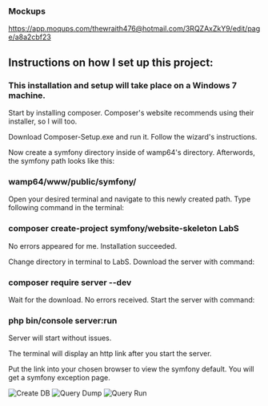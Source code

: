 ### Mockups
https://app.moqups.com/thewraith476@hotmail.com/3RQZAxZkY9/edit/page/a8a2cbf23

## Instructions on how I set up this project:

### This installation and setup will take place on a Windows 7 machine.

Start by installing composer. Composer's website recommends using their installer, so I will too. 

Download Composer-Setup.exe and run it. Follow the wizard's instructions.

Now create a symfony directory inside of wamp64's directory. Afterwords, the symfony path looks like this:

### wamp64/www/public/symfony/

Open your desired terminal and navigate to this newly created path. Type following command in the terminal:

### composer create-project symfony/website-skeleton LabS

No errors appeared for me. Installation succeeded.

Change directory in terminal to LabS. Download the server with command:

### composer require server --dev

Wait for the download. No errors received. Start the server with command:

### php bin/console server:run

Server will start without issues. 

The terminal will display an http link after you start the server. 

Put the link into your chosen browser to view the symfony default. 
You will get a symfony exception page.

![Create DB](https://raw.github.com/Maze5656/237-Symfony/tree/lab7/public/uploads/createDatabase.png)
![Query Dump](https://raw.github.com/Maze5656/237-Symfony/tree/lab7/public/uploads/firstQueryDump.png)
![Query Run](https://raw.github.com/Maze5656/237-Symfony/tree/lab7/public/uploads/firstQueryRun.png)
